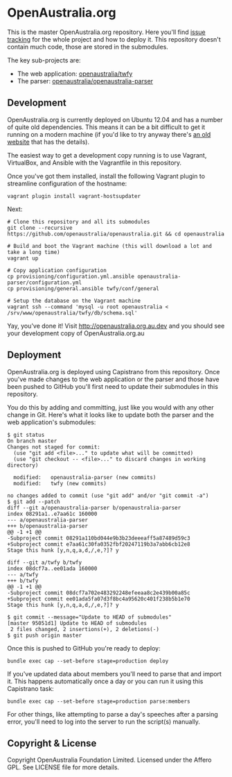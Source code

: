 # OpenAustralia.org

This is the master OpenAustralia.org repository. Here you'll find [issue tracking](https://github.com/openaustralia/openaustralia/issues) for the whole project and how to deploy it. This repository doesn't contain much code, those are stored in the submodules.

The key sub-projects are:

* The web application: [openaustralia/twfy](https://github.com/openaustralia/twfy)
* The parser: [openaustralia/openaustralia-parser](https://github.com/openaustralia/openaustralia-parser)

## Development

OpenAustralia.org is currently deployed on Ubuntu 12.04 and has a number of quite old dependencies. This means it can be a bit difficult to get it running on a modern machine (if you'd like to try anyway there's [an old website](https://openaustralia.github.io/openaustralia/) that has the details).

The easiest way to get a development copy running is to use Vagrant, VirtualBox, and Ansible with the Vagrantfile in this repository.

Once you've got them installed, install the following Vagrant plugin to streamline configuration of the hostname:

`vagrant plugin install vagrant-hostsupdater`

Next:

```
# Clone this repository and all its submodules
git clone --recursive https://github.com/openaustralia/openaustralia.git && cd openaustralia

# Build and boot the Vagrant machine (this will download a lot and take a long time)
vagrant up

# Copy application configuration
cp provisioning/configuration.yml.ansible openaustralia-parser/configuration.yml
cp provisioning/general.ansible twfy/conf/general

# Setup the database on the Vagrant machine
vagrant ssh --command 'mysql -u root openaustralia < /srv/www/openaustralia/twfy/db/schema.sql'
```

Yay, you've done it! Visit http://openaustralia.org.au.dev and you should see your development copy of OpenAustralia.org.au

## Deployment

OpenAustralia.org is deployed using Capistrano from this repository. Once you've made changes to the web application or the parser and those have been pushed to GitHub you'll first need to update their submodules in this repository.

You do this by adding and committing, just like you would with any other change in Git. Here's what it looks like to update both the parser and the web application's submodules:

```
$ git status
On branch master
Changes not staged for commit:
  (use "git add <file>..." to update what will be committed)
  (use "git checkout -- <file>..." to discard changes in working directory)

  modified:   openaustralia-parser (new commits)
  modified:   twfy (new commits)

no changes added to commit (use "git add" and/or "git commit -a")
$ git add --patch
diff --git a/openaustralia-parser b/openaustralia-parser
index 08291a1..e7aa61c 160000
--- a/openaustralia-parser
+++ b/openaustralia-parser
@@ -1 +1 @@
-Subproject commit 08291a110bd044e9b3b23deeeaff5a87489d59c3
+Subproject commit e7aa61c30fa0352fbf20247119b3a7abb6cb12e8
Stage this hunk [y,n,q,a,d,/,e,?]? y

diff --git a/twfy b/twfy
index 08dcf7a..ee01ada 160000
--- a/twfy
+++ b/twfy
@@ -1 +1 @@
-Subproject commit 08dcf7a702e483292248efeeaa8c2e439b00a85c
+Subproject commit ee01ada5fa07d3f8bc4a95620c401f238b5b1e70
Stage this hunk [y,n,q,a,d,/,e,?]? y

$ git commit --message="Update to HEAD of submodules"
[master 95051d1] Update to HEAD of submodules
 2 files changed, 2 insertions(+), 2 deletions(-)
$ git push origin master
```

Once this is pushed to GitHub you're ready to deploy:

`bundle exec cap --set-before stage=production deploy`

If you've updated data about members you'll need to parse that and import it. This happens automatically once a day or you can run it using this Capistrano task:

`bundle exec cap --set-before stage=production parse:members`

For other things, like attempting to parse a day's speeches after a parsing error, you'll need to log into the server to run the script(s) manually.

## Copyright & License

Copyright OpenAustralia Foundation Limited. Licensed under the Affero GPL. See LICENSE file for more details.
